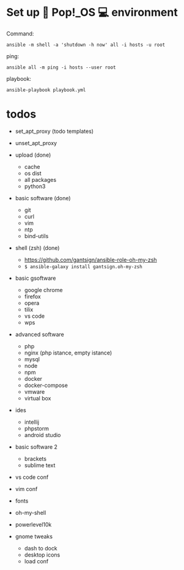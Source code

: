 # Set up 🔧 Pop!_OS 💻 environment

Command:

```
ansible -m shell -a 'shutdown -h now' all -i hosts -u root
```

ping:

```
ansible all -m ping -i hosts --user root
```

playbook:

```
ansible-playbook playbook.yml
```


# todos

- set_apt_proxy (todo templates)
- unset_apt_proxy
- upload (done)
  - cache
  - os dist
  - all packages
  - python3
- basic software (done)
    - git
    - curl
    - vim
    - ntp
    - bind-utils
- shell (zsh) (done)
    - https://github.com/gantsign/ansible-role-oh-my-zsh
    - `$ ansible-galaxy install gantsign.oh-my-zsh` 
- basic gsoftware
    - google chrome
    - firefox
    - opera
    - tilix
    - vs code
    - wps
- advanced software
    - php
    - nginx (php istance, empty istance)
    - mysql
    - node
    - npm
    - docker
    - docker-compose
    - vmware
    - virtual box
- ides
    - intellij
    - phpstorm
    - android studio
- basic software 2
    - brackets
    - sublime text
- vs code conf
- vim conf
- fonts 
- oh-my-shell 
- powerlevel10k

- gnome tweaks
    - dash to dock
    - desktop icons
    - load conf


